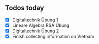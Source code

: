 ## Todos today
- [x] Digitaltechnik Übung 1
- [x] Lineare Algebra RSA Übung
- [x] Digitaltechnik Übung 2
- [x] Finish collecting information on Vietnam